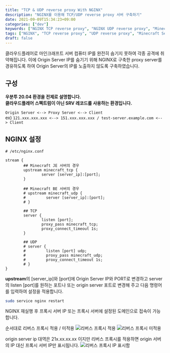 ```yaml
---
title: "TCP & UDP reverse proxy With NGINX"
description: "NGINX를 이용해 TCP/UDP reverse proxy 서버 구축하기"
date: 2021-09-09T15:34:23+09:00
categories: ["dev"]
keywords: ["NGINX TCP reverse proxy", "NGINX UDP reverse proxy", "Minecraft", "Minecraft Server"]
tags: ["NGINX", "TCP reverse proxy", "UDP reverse proxy", "Minecraft Server"]
draft: false
---
```


클라우드플레어로 마인크래프트 서버 컴퓨터 IP를 완전히 숨기지 못하여 각종 공격에 취약해집니다. 이에 Origin Server IP를 숨기기 위해 NGINX로 구축한 proxy server를 경유하도록 하여 Origin Server의 IP를 노출하지 않도록 구축하였습니다.

## 구성

 **우분투 20.04 환경을 전제로 설명합니다.** \
 **클라우드플레어 스펙트럼이 아닌 SRV 레코드를 사용하는 환경입니다.**

`Origin Server <--> Proxy Server <--> Client` \
ex) `121.xxx.xxx.xxx <--> 151.xxx.xxx.xxx / test-server.example.com <--> Client`

## NGINX 설정

```nginx
# /etc/nginx.conf

stream {
        ## Minecraft JE 서버의 경우
        upstream minecraft_tcp {
                server [server_ip]:[port];
        }
        
        ## Minecraft BE 서버의 경우
        # upstream minecraft_udp {
        #         server [server_ip]:[port];
        # }

        ## TCP
        server {
                listen [port];
                proxy_pass minecraft_tcp;
                proxy_connect_timeout 1s;
        }

        ## UDP
        # server {
        #         listen [port] udp;
        #         proxy_pass minecraft_udp;
        #         proxy_connect_timeout 1s;
        # }       
}
```

**upstream**의 [server_ip]와 [port]에 Origin Server IP와 PORT로 변경하고 server의 listen [port]를 원하는 포트나 또는 origin server 포트로 변경해 주고 다음 명령어를 입력하여 설정을 적용합니다.

```bash
sudo service nginx restart
```

NGINX 재실행 후 프록시 서버 IP 또는 프록시 서버에 설정된 도메인으로 접속이 가능합니다.

순서대로 리버스 프록시 적용 / 미적용
![리버스 프록시 적용](https://media.discordapp.net/attachments/670229327564242944/884294649861251112/unknown.png)
![리버스 프록시 미적용](https://media.discordapp.net/attachments/633971402550280192/885433320173867028/unknown.png)

origin server ip 대역은 21x.xx.xx.xx 이지만 리버스 프록시를 적용하면 origin 서버의 IP 대신 프록시 서버 IP만 표시됩니다.
![리버스 프록시 IP 표시함](https://media.discordapp.net/attachments/633971402550280192/885431811063308298/unknown.png)
